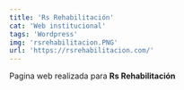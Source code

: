 ```yaml
---
title: 'Rs Rehabilitación'
cat: 'Web institucional'
tags: 'Wordpress'
img: 'rsrehabilitacion.PNG'
url: 'https://rsrehabilitacion.com/'
---
```


Pagina web realizada para **Rs Rehabilitación**